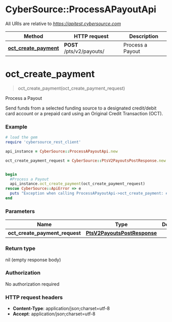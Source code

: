 # CyberSource::ProcessAPayoutApi

All URIs are relative to *https://apitest.cybersource.com*

Method | HTTP request | Description
------------- | ------------- | -------------
[**oct_create_payment**](ProcessAPayoutApi.md#oct_create_payment) | **POST** /pts/v2/payouts/ | Process a Payout


# **oct_create_payment**
> oct_create_payment(oct_create_payment_request)

Process a Payout

Send funds from a selected funding source to a designated credit/debit card account or a prepaid card using an Original Credit Transaction (OCT). 

### Example
```ruby
# load the gem
require 'cybersource_rest_client'

api_instance = CyberSource::ProcessAPayoutApi.new

oct_create_payment_request = CyberSource::PtsV2PayoutsPostResponse.new # PtsV2PayoutsPostResponse | 


begin
  #Process a Payout
  api_instance.oct_create_payment(oct_create_payment_request)
rescue CyberSource::ApiError => e
  puts "Exception when calling ProcessAPayoutApi->oct_create_payment: #{e}"
end
```

### Parameters

Name | Type | Description  | Notes
------------- | ------------- | ------------- | -------------
 **oct_create_payment_request** | [**PtsV2PayoutsPostResponse**](PtsV2PayoutsPostResponse.md)|  | 

### Return type

nil (empty response body)

### Authorization

No authorization required

### HTTP request headers

 - **Content-Type**: application/json;charset=utf-8
 - **Accept**: application/json;charset=utf-8



